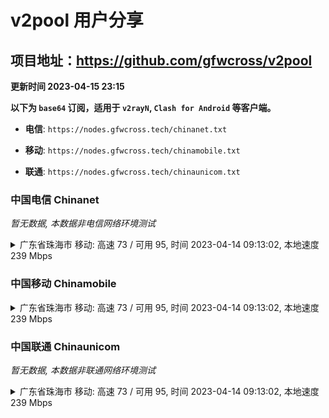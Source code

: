 # v2pool 用户分享
## 项目地址：<https://github.com/gfwcross/v2pool>
**更新时间 2023-04-15 23:15**


**以下为 `base64` 订阅，适用于 `v2rayN`, `Clash for Android` 等客户端。**

- **电信**: `https://nodes.gfwcross.tech/chinanet.txt`

- **移动**: `https://nodes.gfwcross.tech/chinamobile.txt`

- **联通**: `https://nodes.gfwcross.tech/chinaunicom.txt`


### 中国电信 Chinanet
<i>暂无数据, 本数据非电信网络环境测试</i>
<details><summary>广东省珠海市 移动: 高速 73 / 可用 95, 时间 2023-04-14 09:13:02, 本地速度 239 Mbps</summary><p>可用节点订阅：https://transfer.sh/67foah/running.txt<br>高速节点订阅：https://transfer.sh/Gc5Se9/good.txt<br>低延迟节点订阅：https://transfer.sh/SGw9fv/low_delay.txt</p></details>
<p></p>

### 中国移动 Chinamobile
<details><summary>广东省珠海市 移动: 高速 73 / 可用 95, 时间 2023-04-14 09:13:02, 本地速度 239 Mbps</summary><p>可用节点订阅：https://transfer.sh/67foah/running.txt<br>高速节点订阅：https://transfer.sh/Gc5Se9/good.txt<br>低延迟节点订阅：https://transfer.sh/SGw9fv/low_delay.txt</p></details>
<p></p>

### 中国联通 Chinaunicom
<i>暂无数据, 本数据非联通网络环境测试</i>
<details><summary>广东省珠海市 移动: 高速 73 / 可用 95, 时间 2023-04-14 09:13:02, 本地速度 239 Mbps</summary><p>可用节点订阅：https://transfer.sh/67foah/running.txt<br>高速节点订阅：https://transfer.sh/Gc5Se9/good.txt<br>低延迟节点订阅：https://transfer.sh/SGw9fv/low_delay.txt</p></details>
<p></p>